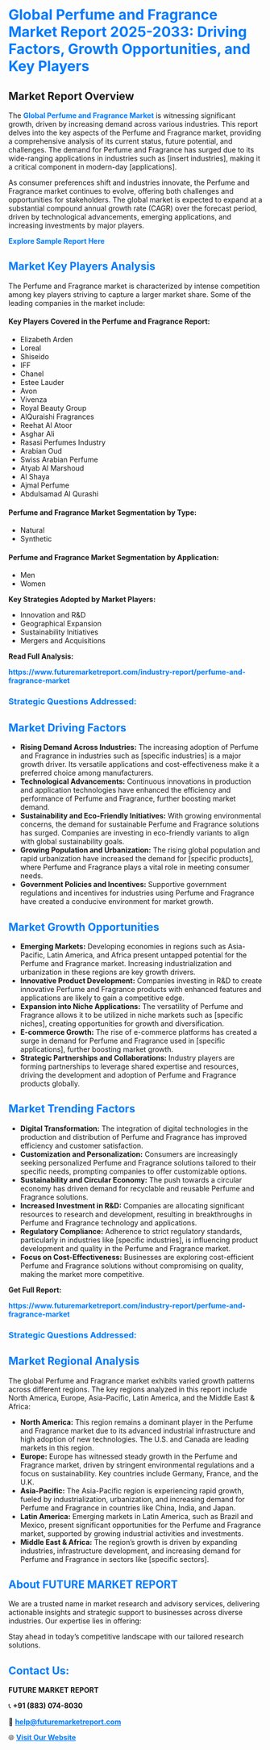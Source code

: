 <h1 style="color: #007BFF;">Global Perfume and Fragrance Market Report 2025-2033: Driving Factors, Growth Opportunities, and Key Players</h1>

<section id="overview">
<h2>Market Report Overview</h2>
<p>The <a href="https://www.futuremarketreport.com/industry-report/perfume-and-fragrance-market" style="color: #007BFF; text-decoration: none;"><strong>Global Perfume and Fragrance Market</strong></a> is witnessing significant growth, driven by increasing demand across various industries. This report delves into the key aspects of the Perfume and Fragrance market, providing a comprehensive analysis of its current status, future potential, and challenges. The demand for Perfume and Fragrance has surged due to its wide-ranging applications in industries such as [insert industries], making it a critical component in modern-day [applications].</p>
<p>As consumer preferences shift and industries innovate, the Perfume and Fragrance market continues to evolve, offering both challenges and opportunities for stakeholders. The global market is expected to expand at a substantial compound annual growth rate (CAGR) over the forecast period, driven by technological advancements, emerging applications, and increasing investments by major players.</p>
</section>

<section id="overview">
<p><a href="https://www.futuremarketreport.com/request-sample/reportId=63821" style="color: #007BFF; text-decoration: none;"><strong>Explore Sample Report Here</strong></a></p>
</section>

<section id="key-players">
<h2 style="color: #007BFF;">Market Key Players Analysis</h2>
<p>The Perfume and Fragrance market is characterized by intense competition among key players striving to capture a larger market share. Some of the leading companies in the market include:</p>
<h4>Key Players Covered in the Perfume and Fragrance Report:</h4>
<ul><li>Elizabeth Arden</li><li>Loreal</li><li>Shiseido</li><li>IFF</li><li>Chanel</li><li>Estee Lauder</li><li>Avon</li><li>Vivenza</li><li>Royal Beauty Group</li><li>AlQuraishi Fragrances</li><li>Reehat Al Atoor</li><li>Asghar Ali</li><li>Rasasi Perfumes Industry</li><li>Arabian Oud</li><li>Swiss Arabian Perfume</li><li>Atyab Al Marshoud</li><li>Al Shaya</li><li>Ajmal Perfume</li><li>Abdulsamad Al Qurashi</li></ul>
<h4>Perfume and Fragrance Market Segmentation by Type:</h4>
<ul><li>Natural</li><li>Synthetic</li></ul>

<h4>Perfume and Fragrance Market Segmentation by Application:</h4>
<ul><li>Men</li><li>Women</li></ul>
<p><strong>Key Strategies Adopted by Market Players:</strong></p>
<ul>
<li>Innovation and R&D</li>
<li>Geographical Expansion</li>
<li>Sustainability Initiatives</li>
<li>Mergers and Acquisitions</li>
</ul>
</section>

<section>
<p><strong>Read Full Analysis: </strong></p><a href="https://www.futuremarketreport.com/industry-report/perfume-and-fragrance-market" style="color: #007BFF; text-decoration: none;"><strong>https://www.futuremarketreport.com/industry-report/perfume-and-fragrance-market</strong></a>
<h3 style="color: #007BFF;">Strategic Questions Addressed:</h3>
</section>

<section id="driving-factors">
<h2 style="color: #007BFF;">Market Driving Factors</h2>
<ul>
<li><strong>Rising Demand Across Industries:</strong> The increasing adoption of Perfume and Fragrance in industries such as [specific industries] is a major growth driver. Its versatile applications and cost-effectiveness make it a preferred choice among manufacturers.</li>
<li><strong>Technological Advancements:</strong> Continuous innovations in production and application technologies have enhanced the efficiency and performance of Perfume and Fragrance, further boosting market demand.</li>
<li><strong>Sustainability and Eco-Friendly Initiatives:</strong> With growing environmental concerns, the demand for sustainable Perfume and Fragrance solutions has surged. Companies are investing in eco-friendly variants to align with global sustainability goals.</li>
<li><strong>Growing Population and Urbanization:</strong> The rising global population and rapid urbanization have increased the demand for [specific products], where Perfume and Fragrance plays a vital role in meeting consumer needs.</li>
<li><strong>Government Policies and Incentives:</strong> Supportive government regulations and incentives for industries using Perfume and Fragrance have created a conducive environment for market growth.</li>
</ul>
</section>

<section id="growth-opportunities">
<h2 style="color: #007BFF;">Market Growth Opportunities</h2>
<ul>
<li><strong>Emerging Markets:</strong> Developing economies in regions such as Asia-Pacific, Latin America, and Africa present untapped potential for the Perfume and Fragrance market. Increasing industrialization and urbanization in these regions are key growth drivers.</li>
<li><strong>Innovative Product Development:</strong> Companies investing in R&D to create innovative Perfume and Fragrance products with enhanced features and applications are likely to gain a competitive edge.</li>
<li><strong>Expansion into Niche Applications:</strong> The versatility of Perfume and Fragrance allows it to be utilized in niche markets such as [specific niches], creating opportunities for growth and diversification.</li>
<li><strong>E-commerce Growth:</strong> The rise of e-commerce platforms has created a surge in demand for Perfume and Fragrance used in [specific applications], further boosting market growth.</li>
<li><strong>Strategic Partnerships and Collaborations:</strong> Industry players are forming partnerships to leverage shared expertise and resources, driving the development and adoption of Perfume and Fragrance products globally.</li>
</ul>
</section>

<section id="trending-factors">
<h2 style="color: #007BFF;">Market Trending Factors</h2>
<ul>
<li><strong>Digital Transformation:</strong> The integration of digital technologies in the production and distribution of Perfume and Fragrance has improved efficiency and customer satisfaction.</li>
<li><strong>Customization and Personalization:</strong> Consumers are increasingly seeking personalized Perfume and Fragrance solutions tailored to their specific needs, prompting companies to offer customizable options.</li>
<li><strong>Sustainability and Circular Economy:</strong> The push towards a circular economy has driven demand for recyclable and reusable Perfume and Fragrance solutions.</li>
<li><strong>Increased Investment in R&D:</strong> Companies are allocating significant resources to research and development, resulting in breakthroughs in Perfume and Fragrance technology and applications.</li>
<li><strong>Regulatory Compliance:</strong> Adherence to strict regulatory standards, particularly in industries like [specific industries], is influencing product development and quality in the Perfume and Fragrance market.</li>
<li><strong>Focus on Cost-Effectiveness:</strong> Businesses are exploring cost-efficient Perfume and Fragrance solutions without compromising on quality, making the market more competitive.</li>
</ul>
</section>

<section>
<p><strong>Get Full Report: </strong></p><a href="https://www.futuremarketreport.com/industry-report/perfume-and-fragrance-market" style="color: #007BFF; text-decoration: none;"><strong>https://www.futuremarketreport.com/industry-report/perfume-and-fragrance-market</strong></a>
<h3 style="color: #007BFF;">Strategic Questions Addressed:</h3>
</section>


<section id="regional-analysis">
<h2 style="color: #007BFF;">Market Regional Analysis</h2>
<p>The global Perfume and Fragrance market exhibits varied growth patterns across different regions. The key regions analyzed in this report include North America, Europe, Asia-Pacific, Latin America, and the Middle East & Africa:</p>
<ul>
<li><strong>North America:</strong> This region remains a dominant player in the Perfume and Fragrance market due to its advanced industrial infrastructure and high adoption of new technologies. The U.S. and Canada are leading markets in this region.</li>
<li><strong>Europe:</strong> Europe has witnessed steady growth in the Perfume and Fragrance market, driven by stringent environmental regulations and a focus on sustainability. Key countries include Germany, France, and the U.K.</li>
<li><strong>Asia-Pacific:</strong> The Asia-Pacific region is experiencing rapid growth, fueled by industrialization, urbanization, and increasing demand for Perfume and Fragrance in countries like China, India, and Japan.</li>
<li><strong>Latin America:</strong> Emerging markets in Latin America, such as Brazil and Mexico, present significant opportunities for the Perfume and Fragrance market, supported by growing industrial activities and investments.</li>
<li><strong>Middle East & Africa:</strong> The region’s growth is driven by expanding industries, infrastructure development, and increasing demand for Perfume and Fragrance in sectors like [specific sectors].</li>
</ul>
</section>

<footer>
<h2 style="color: #007BFF;">About FUTURE MARKET REPORT</h2>
<p>We are a trusted name in market research and advisory services, delivering actionable insights and strategic support to businesses across diverse industries. Our expertise lies in offering:</p>

<p>Stay ahead in today’s competitive landscape with our tailored research solutions.</p>

<h2 style="color: #007BFF;">Contact Us:</h2>
<p><strong>FUTURE MARKET REPORT</strong></p>
<p>📞 <strong>+91 (883) 074-8030</strong></p>
<p>📧 <strong><a href="mailto:help@futuremarketreport.com" style="color: #007BFF;">help@futuremarketreport.com</a></strong></p>
<p>🌐 <strong><a href="https://www.futuremarketreport.com/" style="color: #007BFF;">Visit Our Website</a></strong></p>
</footer>